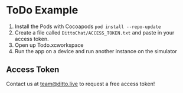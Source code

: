 # ToDo Example


1. Install the Pods with Cocoapods `pod install --repo-update`
2. Create a file called `DittoChat/ACCESS_TOKEN.txt` and paste in your access token.
3. Open up Todo.xcworkspace
4. Run the app on a device and run another instance on the simulator

## Access Token

Contact us at [team@ditto.live](team@ditto.live) to request a free access token!